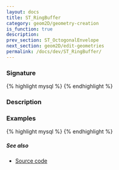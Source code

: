 ```yaml
---
layout: docs
title: ST_RingBuffer
category: geom2D/geometry-creation
is_function: true
description: 
prev_section: ST_OctogonalEnvelope
next_section: geom2D/edit-geometries
permalink: /docs/dev/ST_RingBuffer/
---
```


### Signature

{% highlight mysql %}
{% endhighlight %}

### Description

### Examples

{% highlight mysql %}
{% endhighlight %}

##### See also

* <a href="https://github.com/irstv/H2GIS/blob/master/h2spatial-ext/src/main/java/org/h2gis/h2spatialext/function/spatial/create/ST_RingBuffer.java" target="_blank">Source code</a>

